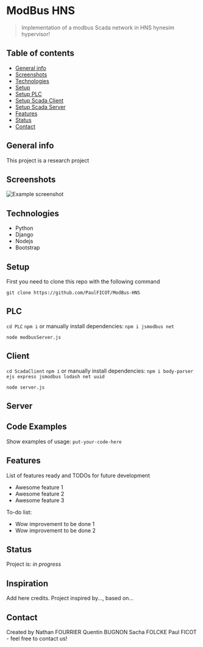 # ModBus HNS
> Implementation of a modbus Scada network in HNS hynesim hypervisor!

## Table of contents
* [General info](#general-info)
* [Screenshots](#screenshots)
* [Technologies](#technologies)
* [Setup](#Setup)
* [Setup PLC](#PLC)
* [Setup Scada Client](#client)
* [Setup Scada Server](#server)
* [Features](#features)
* [Status](#status)
* [Contact](#contact)

## General info
This project is a research project

## Screenshots
![Example screenshot](./img/screenshot.png)

## Technologies
* Python 
* Django
* Nodejs 
* Bootstrap

## Setup

First you need to clone this repo with the following command

`git clone https://github.com/PaulFICOT/ModBus-HNS`

## PLC

`cd PLC`
`npm i`
or manually install dependencies:
`npm i jsmodbus net`

`node modbusServer.js`


## Client
`cd ScadaClient`
`npm i`
or manually install dependencies:
`npm i body-parser ejs express jsmodbus lodash net uuid`

`node server.js`

## Server

## Code Examples
Show examples of usage:
`put-your-code-here`

## Features
List of features ready and TODOs for future development
* Awesome feature 1
* Awesome feature 2
* Awesome feature 3

To-do list:
* Wow improvement to be done 1
* Wow improvement to be done 2

## Status
Project is: _in progress_

## Inspiration
Add here credits. Project inspired by..., based on...

## Contact
Created by Nathan FOURRIER Quentin BUGNON Sacha FOLCKE Paul FICOT - feel free to contact us!
